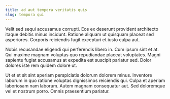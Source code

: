 ```yaml
---
title: ad aut tempora veritatis quis
slug: tempora qui
---
```


Velit sed sequi accusamus corrupti. Eos ex deserunt provident architecto itaque debitis minus incidunt. Ratione aliquam ut quisquam placeat sed asperiores. Corporis reiciendis fugit excepturi et iusto culpa aut.

Nobis recusandae eligendi qui perferendis libero in. Cum ipsum sint et at. Qui maxime magnam voluptas quo repudiandae placeat voluptates. Magni sapiente fugiat accusamus at expedita est suscipit pariatur sed. Dolor dolores iste rem quidem dolore ut.

Ut et et sit sint aperiam perspiciatis dolorum dolorem minus. Inventore laborum in quo ratione voluptas dignissimos reiciendis qui. Culpa et aperiam laboriosam nam laborum. Autem magnam consequatur aut. Sed doloremque vel et nostrum porro. Omnis praesentium pariatur.
